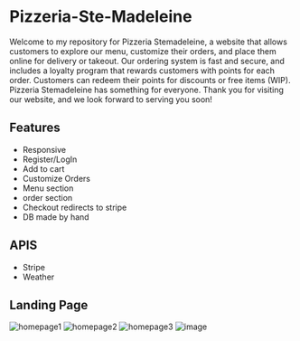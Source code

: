 # Pizzeria-Ste-Madeleine

Welcome to my repository for Pizzeria Stemadeleine, a website that allows customers to explore our menu, customize their orders, and place them online for delivery or takeout. Our ordering system is fast and secure, and includes a loyalty program that rewards customers with points for each order. Customers can redeem their points for discounts or free items (WIP). Pizzeria Stemadeleine has something for everyone. Thank you for visiting our website, and we look forward to serving you soon!


Features
-------------------------------------------------------------------------------------------------------------------------------
- Responsive
- Register/LogIn
- Add to cart
- Customize Orders
- Menu section
- order section
- Checkout redirects to stripe
- DB made by hand

APIS
-------------------------------------------------------------------------------------------------------------------------------
- Stripe
- Weather

Landing Page
--------------------------------------------------------------------------------------------------------------------------------
![homepage1](https://user-images.githubusercontent.com/121516224/232567209-674d08c2-cf9c-422c-8299-b070bef4c6eb.png)
![homepage2](https://user-images.githubusercontent.com/121516224/232567225-603b96db-bb95-483a-bee3-680582d24d40.png)
![homepage3](https://user-images.githubusercontent.com/121516224/232567237-6ea784b7-663a-40ec-8602-3a563ec19be2.png)
![image](https://user-images.githubusercontent.com/121516224/232567509-6b169998-f847-42d3-831c-8fe5c162c2c1.png)
